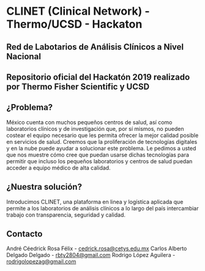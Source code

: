 # CLINET (Clinical Network) - Thermo/UCSD - Hackaton
## Red de Labotarios de Análisis Clínicos a Nivel Nacional

## Repositorio oficial del Hackatón 2019 realizado por Thermo Fisher Scientific y UCSD

## ¿Problema?

México cuenta con muchos pequeños centros de salud, así como laboratorios clínicos y de investigación que, por sí mismos, no pueden costear el equipo necesario que les permita ofrecer la mejor calidad posible en servicios de salud. Creemos que la proliferación de tecnologías digitales y en la nube puede ayudar a solucionar este problema. Le pedimos a usted que nos muestre cómo cree que puedan usarse dichas tecnologías para permitir que incluso los pequeños laboratorios y centros de salud puedan acceder a equipo médico de alta calidad.

## ¿Nuestra solución?

Introducimos CLINET, una plataforma en linea y logística aplicada que permite a los laboratorios de análisis clínicos a lo largo del país intercambiar trabajo con transparencia, seguridad y calidad.

## Contacto

André Céedrick Rosa Félix - cedrick.rosa@cetys.edu.mx
Carlos Alberto Delgado Delgado - rbty2804@gmail.com
Rodrigo López Aguilera - rodrigolopezag@gmail.com